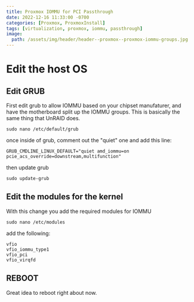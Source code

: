 ```yaml
---
title: Proxmox IOMMU for PCI Passthrough
date: 2022-12-16 11:33:00 -0700
categories: [Proxmox, ProxmoxInstall]
tags: [virtualization, proxmox, iommu, passthrough]
image:
  path: /assets/img/header/header--proxmox--proxmox-iommu-groups.jpg
---
```


# Edit the host OS

## Edit GRUB

First edit grub to allow IOMMU based on your chipset manufaturer, and have the motherboard split up the IOMMU groups. This is basically the same thing that UnRAID does.

`sudo nano /etc/default/grub`

once inside of grub, comment out the "quiet" one and add this line:

`GRUB_CMDLINE_LINUX_DEFAULT="quiet amd_iommu=on pcie_acs_override=downstream,multifunction"`

then update grub

`sudo update-grub`

## Edit the modules for the kernel

With this change you add the required modules for IOMMU 

`sudo nano /etc/modules`

add the following:

```
vfio
vfio_iommu_type1
vfio_pci
vfio_virqfd
```


## REBOOT

Great idea to reboot right about now.

